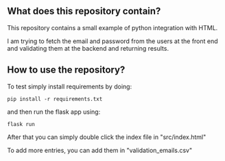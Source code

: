 ## What does this repository contain?
This repository contains a small example of python integration with HTML.

I am trying to fetch the email and password from the users at the front end and validating them at the backend and returning results.

## How to use the repository?
To test simply install requirements by doing:
<pre><code>pip install -r requirements.txt</code></pre>
and then run the flask app using:
<pre><code>flask run</code></pre>

After that you can simply double click the index file in "src/index.html"

To add more entries, you can add them in "validation_emails.csv"

